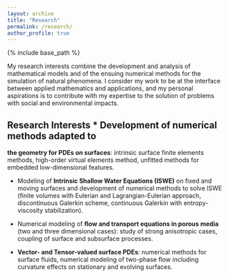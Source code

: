 ```yaml
---
layout: archive
title: "Research"
permalink: /research/
author_profile: true
---
```


{% include base_path %}

My research interests combine the development and analysis of
mathematical models and of the ensuing numerical methods for the
simulation of natural phenomena. I consider my work to be at the
interface between applied mathematics and applications, and my
personal aspirations is to contribute with my expertise to the
solution of problems with social and environmental impacts.


## Research Interests * <b>Development of numerical methods adapted to
the geometry for PDEs on surfaces</b>: intrinsic surface finite
elements methods, high-order virtual elements method, unfitted methods
for embedded low-dimensional features.

* Modeling of <b>Intrinsic Shallow Water Equations (ISWE)</b> on fixed and moving surfaces and development of numerical methods to solve ISWE (finite volumes with Eulerian and Lagrangian-Eulerian approach, discontinuous Galerkin scheme, continuous Galerkin with entropy-viscosity stabilization).

* Numerical modeling of <b>flow and transport equations in porous media</b> (two and three dimensional cases): study of strong anisotropic cases, coupling of surface and subsurface processes.

* <b>Vector- and Tensor-valued surface PDEs</b>: numerical methods for surface fluids, numerical modeling of two-phase flow including curvature effects on stationary and evolving surfaces.
